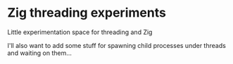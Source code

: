 # Zig threading experiments

Little experimentation space for threading and Zig

I'll also want to add some stuff for spawning child processes under threads and waiting on them...

